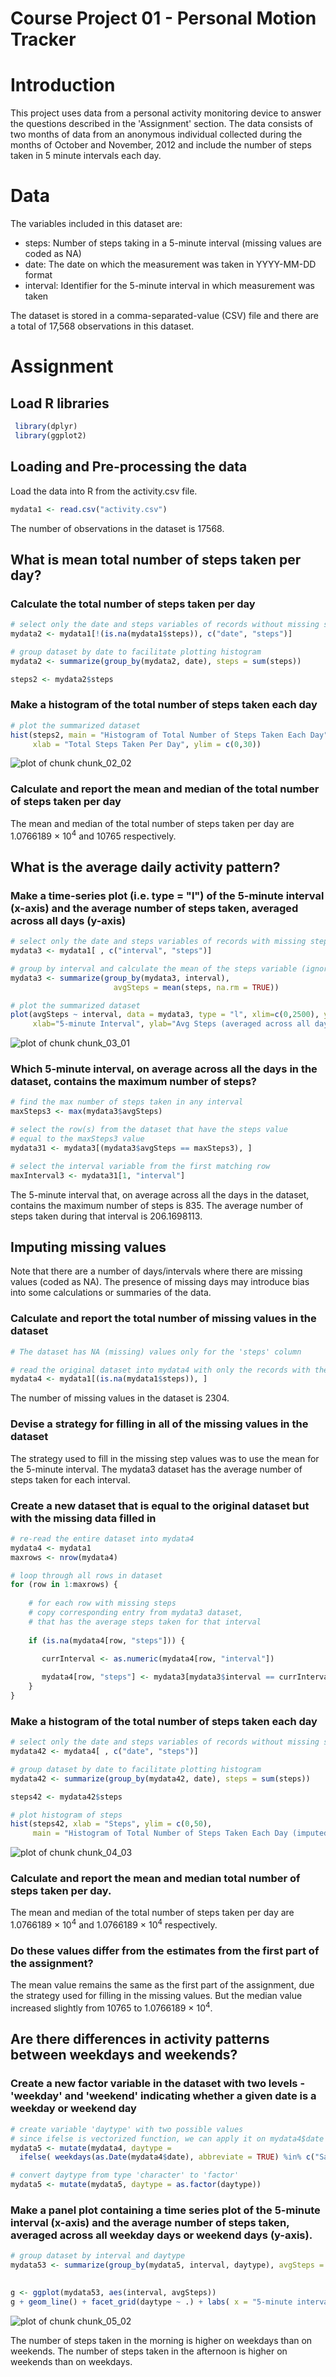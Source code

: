 Course Project 01 - Personal Motion Tracker
=============================================

# Introduction

This project uses data from a personal activity monitoring device to answer the questions described in the 'Assignment' section.
The data consists of two months of data from an anonymous individual collected 
during the months of October and November, 2012 and include the number of steps taken in 5 minute intervals each day.

# Data

The variables included in this dataset are:

- steps: Number of steps taking in a 5-minute interval (missing values are coded as NA)
- date: The date on which the measurement was taken in YYYY-MM-DD format
- interval: Identifier for the 5-minute interval in which measurement was taken

The dataset is stored in a comma-separated-value (CSV) file and there are a total of 17,568 observations in this dataset.

# Assignment

## Load R libraries


```r
 library(dplyr)
 library(ggplot2)
```

## Loading and Pre-processing the data

Load the data into R from the activity.csv file.


```r
mydata1 <- read.csv("activity.csv")
```

The number of observations in the dataset is 17568.

## What is mean total number of steps taken per day?

### Calculate the total number of steps taken per day


```r
# select only the date and steps variables of records without missing step values
mydata2 <- mydata1[!(is.na(mydata1$steps)), c("date", "steps")]

# group dataset by date to facilitate plotting histogram
mydata2 <- summarize(group_by(mydata2, date), steps = sum(steps))

steps2 <- mydata2$steps
```

### Make a histogram of the total number of steps taken each day


```r
# plot the summarized dataset
hist(steps2, main = "Histogram of Total Number of Steps Taken Each Day", 
     xlab = "Total Steps Taken Per Day", ylim = c(0,30))
```

![plot of chunk chunk_02_02](figure/chunk_02_02-1.png) 

### Calculate and report the mean and median of the total number of steps taken per day

The mean and median of the total number of steps taken per day are 1.0766189 &times; 10<sup>4</sup> and 10765 respectively.

## What is the average daily activity pattern?

### Make a time-series plot  (i.e. type = "l") of the 5-minute interval (x-axis) and the average number of steps taken, averaged across all days (y-axis)


```r
# select only the date and steps variables of records with missing step values
mydata3 <- mydata1[ , c("interval", "steps")]

# group by interval and calculate the mean of the steps variable (ignoring missing values)
mydata3 <- summarize(group_by(mydata3, interval), 
                       avgSteps = mean(steps, na.rm = TRUE))

# plot the summarized dataset
plot(avgSteps ~ interval, data = mydata3, type = "l", xlim=c(0,2500), ylim=c(0,250), 
     xlab="5-minute Interval", ylab="Avg Steps (averaged across all days)")
```

![plot of chunk chunk_03_01](figure/chunk_03_01-1.png) 

### Which 5-minute interval, on average across all the days in the dataset, contains the maximum number of steps?


```r
# find the max number of steps taken in any interval
maxSteps3 <- max(mydata3$avgSteps)

# select the row(s) from the dataset that have the steps value
# equal to the maxSteps3 value
mydata31 <- mydata3[(mydata3$avgSteps == maxSteps3), ]

# select the interval variable from the first matching row
maxInterval3 <- mydata31[1, "interval"]
```

The 5-minute interval that, on average across all the days in the dataset, contains the maximum number of steps is 835.
The average number of steps taken during that interval is 206.1698113.

## Imputing missing values
Note that there are a number of days/intervals where there are missing values (coded as NA). The presence of missing days may introduce 
bias into some calculations or summaries of the data. 

### Calculate and report the total number of missing values in the dataset 



```r
# The dataset has NA (missing) values only for the 'steps' column 

# read the original dataset into mydata4 with only the records with the missing steps
mydata4 <- mydata1[(is.na(mydata1$steps)), ]
```

The number of missing values in the dataset is 2304.

### Devise a strategy for filling in all of the missing values in the dataset

The strategy used to fill in the missing step values was to use the mean for the 5-minute interval.
The mydata3 dataset has the average number of steps taken for each interval.

### Create a new dataset that is equal to the original dataset but with the missing data filled in


```r
# re-read the entire dataset into mydata4
mydata4 <- mydata1
maxrows <- nrow(mydata4)

# loop through all rows in dataset
for (row in 1:maxrows) {
    
    # for each row with missing steps
    # copy corresponding entry from mydata3 dataset,
    # that has the average steps taken for that interval
    
    if (is.na(mydata4[row, "steps"])) {
          
       currInterval <- as.numeric(mydata4[row, "interval"])

       mydata4[row, "steps"] <- mydata3[mydata3$interval == currInterval, "avgSteps"]
    }      
}
```


### Make a histogram of the total number of steps taken each day 


```r
# select only the date and steps variables of records without missing step values
mydata42 <- mydata4[ , c("date", "steps")]

# group dataset by date to facilitate plotting histogram
mydata42 <- summarize(group_by(mydata42, date), steps = sum(steps))

steps42 <- mydata42$steps

# plot histogram of steps
hist(steps42, xlab = "Steps", ylim = c(0,50),
     main = "Histogram of Total Number of Steps Taken Each Day (imputed values)")
```

![plot of chunk chunk_04_03](figure/chunk_04_03-1.png) 

### Calculate and report the mean and median total number of steps taken per day.

The mean and median of the total number of steps taken per day are 1.0766189 &times; 10<sup>4</sup> and 1.0766189 &times; 10<sup>4</sup> respectively.

### Do these values differ from the estimates from the first part of the assignment?
The mean value remains the same as the first part of the assignment, due the strategy
used for filling in the missing values. But the median value increased slightly from
10765 to 1.0766189 &times; 10<sup>4</sup>.

## Are there differences in activity patterns between weekdays and weekends?

### Create a new factor variable in the dataset with two levels - 'weekday' and 'weekend' indicating whether a given date is a weekday or weekend day


```r
# create variable 'daytype' with two possible values
# since ifelse is vectorized function, we can apply it on mydata4$date variable
mydata5 <- mutate(mydata4, daytype = 
  ifelse( weekdays(as.Date(mydata4$date), abbreviate = TRUE) %in% c("Sat", "Sun"), "weekend", "weekday"))

# convert daytype from type 'character' to 'factor'
mydata5 <- mutate(mydata5, daytype = as.factor(daytype))
```

### Make a panel plot containing a time series plot of the 5-minute interval (x-axis) and the average number of steps taken, averaged across all weekday days or weekend days (y-axis). 


```r
# group dataset by interval and daytype
mydata53 <- summarize(group_by(mydata5, interval, daytype), avgSteps = mean(steps, na.rm = TRUE))

    
g <- ggplot(mydata53, aes(interval, avgSteps))
g + geom_line() + facet_grid(daytype ~ .) + labs( x = "5-minute interval", y= "Avg Steps Taken")
```

![plot of chunk chunk_05_02](figure/chunk_05_02-1.png) 

The number of steps taken in the morning is higher on weekdays than on weekends.
The number of steps taken in the afternoon is higher on weekends than on weekdays.


